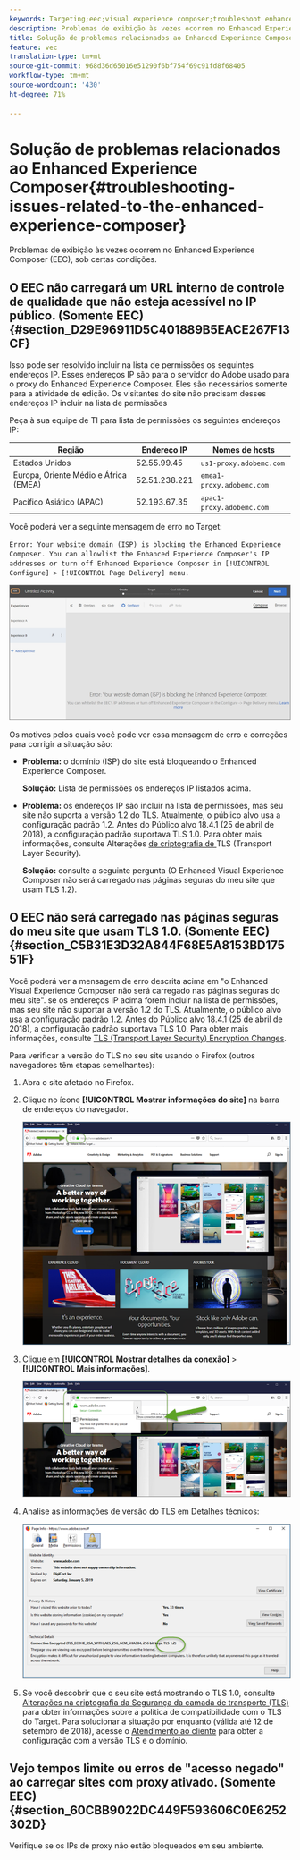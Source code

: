 ```yaml
---
keywords: Targeting;eec;visual experience composer;troubleshoot enhanced experience composer;troubleshooting
description: Problemas de exibição às vezes ocorrem no Enhanced Experience Composer (EEC), sob certas condições.
title: Solução de problemas relacionados ao Enhanced Experience Composer
feature: vec
translation-type: tm+mt
source-git-commit: 968d36d65016e51290f6bf754f69c91fd8f68405
workflow-type: tm+mt
source-wordcount: '430'
ht-degree: 71%

---
```



# Solução de problemas relacionados ao Enhanced Experience Composer{#troubleshooting-issues-related-to-the-enhanced-experience-composer}

Problemas de exibição às vezes ocorrem no Enhanced Experience Composer (EEC), sob certas condições.

## O EEC não carregará um URL interno de controle de qualidade que não esteja acessível no IP público. (Somente EEC) {#section_D29E96911D5C401889B5EACE267F13CF}

Isso pode ser resolvido incluir na lista de permissões os seguintes endereços IP. Esses endereços IP são para o servidor do Adobe usado para o proxy do Enhanced Experience Composer. Eles são necessários somente para a atividade de edição. Os visitantes do site não precisam desses endereços IP incluir na lista de permissões

Peça à sua equipe de TI para lista de permissões os seguintes endereços IP:

| Região | Endereço IP | Nomes de hosts |
|--- |--- |--- |
| Estados Unidos | 52.55.99.45 | `us1-proxy.adobemc.com` |
| Europa, Oriente Médio e África (EMEA) | 52.51.238.221 | `emea1-proxy.adobemc.com` |
| Pacífico Asiático (APAC) | 52.193.67.35 | `apac1-proxy.adobemc.com` |

Você poderá ver a seguinte mensagem de erro no Target:

`Error: Your website domain (ISP) is blocking the Enhanced Experience Composer. You can allowlist the Enhanced Experience Composer's IP addresses or turn off Enhanced Experience Composer in [!UICONTROL Configure] > [!UICONTROL Page Delivery] menu.`

![](assets/EEC_error.png)

Os motivos pelos quais você pode ver essa mensagem de erro e correções para corrigir a situação são:

* **Problema:** o domínio (ISP) do site está bloqueando o Enhanced Experience Composer.

   **Solução:** Lista de permissões os endereços IP listados acima.

* **Problema:** os endereços IP são incluir na lista de permissões, mas seu site não suporta a versão 1.2 do TLS. Atualmente, o público alvo usa a configuração padrão 1.2. Antes do Público alvo 18.4.1 (25 de abril de 2018), a configuração padrão suportava TLS 1.0. Para obter mais informações, consulte Alterações [ de criptografia de ](/help/c-implementing-target/c-considerations-before-you-implement-target/tls-transport-layer-security-encryption.md#concept_CC1001E9D3AE4BABAF90B8311B0A6451)TLS (Transport Layer Security).

   **Solução:** consulte a seguinte pergunta (O Enhanced Visual Experience Composer não será carregado nas páginas seguras do meu site que usam TLS 1.2).

## O EEC não será carregado nas páginas seguras do meu site que usam TLS 1.0. (Somente EEC) {#section_C5B31E3D32A844F68E5A8153BD17551F}

Você poderá ver a mensagem de erro descrita acima em &quot;o Enhanced Visual Experience Composer não será carregado nas páginas seguras do meu site&quot;. se os endereços IP acima forem incluir na lista de permissões, mas seu site não suportar a versão 1.2 do TLS. Atualmente, o público alvo usa a configuração padrão 1.2. Antes do Público alvo 18.4.1 (25 de abril de 2018), a configuração padrão suportava TLS 1.0. Para obter mais informações, consulte [TLS (Transport Layer Security) Encryption Changes](/help/c-implementing-target/c-considerations-before-you-implement-target/tls-transport-layer-security-encryption.md#concept_CC1001E9D3AE4BABAF90B8311B0A6451).

Para verificar a versão do TLS no seu site usando o Firefox (outros navegadores têm etapas semelhantes):

1. Abra o site afetado no Firefox.
1. Clique no ícone **[!UICONTROL Mostrar informações do site]** na barra de endereços do navegador.

   ![](assets/firefox_more_info.png)

1. Clique em **[!UICONTROL Mostrar detalhes da conexão]** > **[!UICONTROL Mais informações]**.

   ![](assets/firefox_more_info_2.png)

1. Analise as informações de versão do TLS em Detalhes técnicos:

   ![](assets/firefox_more_info_3.png)

1. Se você descobrir que o seu site está mostrando o TLS 1.0, consulte  [Alterações na criptografia da Segurança da camada de transporte (TLS)](/help/c-implementing-target/c-considerations-before-you-implement-target/tls-transport-layer-security-encryption.md#concept_CC1001E9D3AE4BABAF90B8311B0A6451) para obter informações sobre a política de compatibilidade com o TLS do Target. Para solucionar a situação por enquanto (válida até 12 de setembro de 2018), acesse o [Atendimento ao cliente](/help/cmp-resources-and-contact-information.md#reference_ACA3391A00EF467B87930A450050077C) para obter a configuração com a versão TLS e o domínio.

## Vejo tempos limite ou erros de &quot;acesso negado&quot; ao carregar sites com proxy ativado. (Somente EEC) {#section_60CBB9022DC449F593606C0E6252302D}

Verifique se os IPs de proxy não estão bloqueados em seu ambiente.
